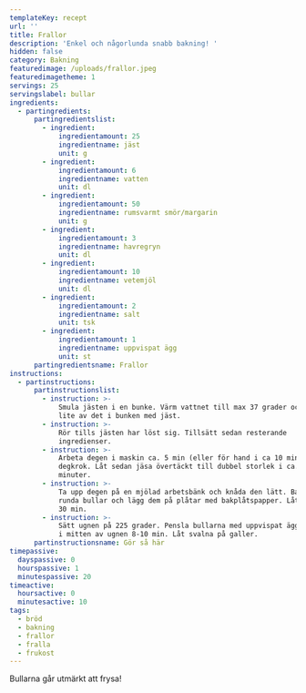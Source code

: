 ```yaml
---
templateKey: recept
url: ''
title: Frallor
description: 'Enkel och någorlunda snabb bakning! '
hidden: false
category: Bakning
featuredimage: /uploads/frallor.jpeg
featuredimagetheme: 1
servings: 25
servingslabel: bullar
ingredients:
  - partingredients:
      partingredientslist:
        - ingredient:
            ingredientamount: 25
            ingredientname: jäst
            unit: g
        - ingredient:
            ingredientamount: 6
            ingredientname: vatten
            unit: dl
        - ingredient:
            ingredientamount: 50
            ingredientname: rumsvarmt smör/margarin
            unit: g
        - ingredient:
            ingredientamount: 3
            ingredientname: havregryn
            unit: dl
        - ingredient:
            ingredientamount: 10
            ingredientname: vetemjöl
            unit: dl
        - ingredient:
            ingredientamount: 2
            ingredientname: salt
            unit: tsk
        - ingredient:
            ingredientamount: 1
            ingredientname: uppvispat ägg
            unit: st
      partingredientsname: Frallor
instructions:
  - partinstructions:
      partinstructionslist:
        - instruction: >-
            Smula jästen i en bunke. Värm vattnet till max 37 grader och häll
            lite av det i bunken med jäst.
        - instruction: >-
            Rör tills jästen har löst sig. Tillsätt sedan resterande
            ingredienser.
        - instruction: >-
            Arbeta degen i maskin ca. 5 min (eller för hand i ca 10 min) med
            degkrok. Låt sedan jäsa övertäckt till dubbel storlek i ca. 40
            minuter.
        - instruction: >-
            Ta upp degen på en mjölad arbetsbänk och knåda den lätt. Baka ut 25
            runda bullar och lägg dem på plåtar med bakplåtspapper. Låt jäsa ca.
            30 min.
        - instruction: >-
            Sätt ugnen på 225 grader. Pensla bullarna med uppvispat ägg. Grädda
            i mitten av ugnen 8-10 min. Låt svalna på galler.
      partinstructionsname: Gör så här
timepassive:
  dayspassive: 0
  hourspassive: 1
  minutespassive: 20
timeactive:
  hoursactive: 0
  minutesactive: 10
tags:
  - bröd
  - bakning
  - frallor
  - fralla
  - frukost
---
```


B﻿ullarna går utmärkt att frysa!
